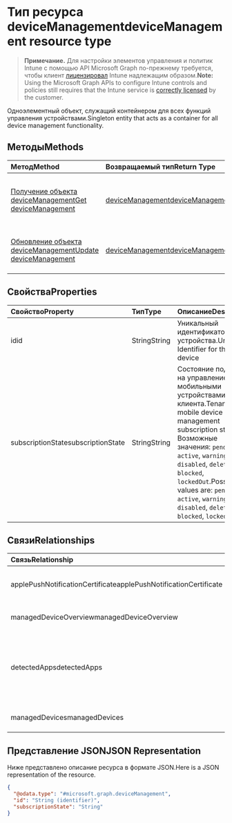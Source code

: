 # <a name="devicemanagement-resource-type"></a><span data-ttu-id="0907e-101">Тип ресурса deviceManagement</span><span class="sxs-lookup"><span data-stu-id="0907e-101">deviceManagement resource type</span></span>

> <span data-ttu-id="0907e-102">**Примечание.** Для настройки элементов управления и политик Intune с помощью API Microsoft Graph по-прежнему требуется, чтобы клиент [лицензировал](https://go.microsoft.com/fwlink/?linkid=839381) Intune надлежащим образом.</span><span class="sxs-lookup"><span data-stu-id="0907e-102">**Note:** Using the Microsoft Graph APIs to configure Intune controls and policies still requires that the Intune service is [correctly licensed](https://go.microsoft.com/fwlink/?linkid=839381) by the customer.</span></span>

<span data-ttu-id="0907e-103">Одноэлементный объект, служащий контейнером для всех функций управления устройствами.</span><span class="sxs-lookup"><span data-stu-id="0907e-103">Singleton entity that acts as a container for all device management functionality.</span></span>
## <a name="methods"></a><span data-ttu-id="0907e-104">Методы</span><span class="sxs-lookup"><span data-stu-id="0907e-104">Methods</span></span>
|<span data-ttu-id="0907e-105">Метод</span><span class="sxs-lookup"><span data-stu-id="0907e-105">Method</span></span>|<span data-ttu-id="0907e-106">Возвращаемый тип</span><span class="sxs-lookup"><span data-stu-id="0907e-106">Return Type</span></span>|<span data-ttu-id="0907e-107">Описание</span><span class="sxs-lookup"><span data-stu-id="0907e-107">Description</span></span>|
|:---|:---|:---|
|[<span data-ttu-id="0907e-108">Получение объекта deviceManagement</span><span class="sxs-lookup"><span data-stu-id="0907e-108">Get deviceManagement</span></span>](../api/intune_devices_devicemanagement_get.md)|[<span data-ttu-id="0907e-109">deviceManagement</span><span class="sxs-lookup"><span data-stu-id="0907e-109">deviceManagement</span></span>](../resources/intune_devices_devicemanagement.md)|<span data-ttu-id="0907e-110">Чтение свойств и связей объекта [deviceManagement](../resources/intune_devices_devicemanagement.md).</span><span class="sxs-lookup"><span data-stu-id="0907e-110">Read properties and relationships of [plannerTaskDetails](../resources/intune_devices_devicemanagement.md) object.</span></span>|
|[<span data-ttu-id="0907e-111">Обновление объекта deviceManagement</span><span class="sxs-lookup"><span data-stu-id="0907e-111">Update deviceManagement</span></span>](../api/intune_devices_devicemanagement_update.md)|[<span data-ttu-id="0907e-112">deviceManagement</span><span class="sxs-lookup"><span data-stu-id="0907e-112">deviceManagement</span></span>](../resources/intune_devices_devicemanagement.md)|<span data-ttu-id="0907e-113">Обновление свойств объекта [deviceManagement](../resources/intune_devices_devicemanagement.md).</span><span class="sxs-lookup"><span data-stu-id="0907e-113">Update the properties of a [calendar](../resources/intune_devices_devicemanagement.md) object.</span></span>|

## <a name="properties"></a><span data-ttu-id="0907e-114">Свойства</span><span class="sxs-lookup"><span data-stu-id="0907e-114">Properties</span></span>
|<span data-ttu-id="0907e-115">Свойство</span><span class="sxs-lookup"><span data-stu-id="0907e-115">Property</span></span>|<span data-ttu-id="0907e-116">Тип</span><span class="sxs-lookup"><span data-stu-id="0907e-116">Type</span></span>|<span data-ttu-id="0907e-117">Описание</span><span class="sxs-lookup"><span data-stu-id="0907e-117">Description</span></span>|
|:---|:---|:---|
|<span data-ttu-id="0907e-118">id</span><span class="sxs-lookup"><span data-stu-id="0907e-118">id</span></span>|<span data-ttu-id="0907e-119">String</span><span class="sxs-lookup"><span data-stu-id="0907e-119">String</span></span>|<span data-ttu-id="0907e-120">Уникальный идентификатор устройства.</span><span class="sxs-lookup"><span data-stu-id="0907e-120">Unique Identifier for the device</span></span>|
|<span data-ttu-id="0907e-121">subscriptionState</span><span class="sxs-lookup"><span data-stu-id="0907e-121">subscriptionState</span></span>|<span data-ttu-id="0907e-122">String</span><span class="sxs-lookup"><span data-stu-id="0907e-122">String</span></span>|<span data-ttu-id="0907e-123">Состояние подписки на управление мобильными устройствами для клиента.</span><span class="sxs-lookup"><span data-stu-id="0907e-123">Tenant mobile device management subscription state.</span></span> <span data-ttu-id="0907e-124">Возможные значения: `pending`, `active`, `warning`, `disabled`, `deleted`, `blocked`, `lockedOut`.</span><span class="sxs-lookup"><span data-stu-id="0907e-124">Possible values are: `pending`, `active`, `warning`, `disabled`, `deleted`, `blocked`, `lockedOut`.</span></span>|

## <a name="relationships"></a><span data-ttu-id="0907e-125">Связи</span><span class="sxs-lookup"><span data-stu-id="0907e-125">Relationships</span></span>
|<span data-ttu-id="0907e-126">Связь</span><span class="sxs-lookup"><span data-stu-id="0907e-126">Relationship</span></span>|<span data-ttu-id="0907e-127">Тип</span><span class="sxs-lookup"><span data-stu-id="0907e-127">Type</span></span>|<span data-ttu-id="0907e-128">Описание</span><span class="sxs-lookup"><span data-stu-id="0907e-128">Description</span></span>|
|:---|:---|:---|
|<span data-ttu-id="0907e-129">applePushNotificationCertificate</span><span class="sxs-lookup"><span data-stu-id="0907e-129">applePushNotificationCertificate</span></span>|[<span data-ttu-id="0907e-130">applePushNotificationCertificate</span><span class="sxs-lookup"><span data-stu-id="0907e-130">applePushNotificationCertificate</span></span>](../resources/intune_devices_applepushnotificationcertificate.md)|<span data-ttu-id="0907e-131">Сертификат push-уведомлений Apple</span><span class="sxs-lookup"><span data-stu-id="0907e-131">Apple push notification certificate.</span></span>|
|<span data-ttu-id="0907e-132">managedDeviceOverview</span><span class="sxs-lookup"><span data-stu-id="0907e-132">managedDeviceOverview</span></span>|[<span data-ttu-id="0907e-133">managedDeviceOverview</span><span class="sxs-lookup"><span data-stu-id="0907e-133">managedDeviceOverview</span></span>](../resources/intune_devices_manageddeviceoverview.md)|<span data-ttu-id="0907e-134">Обзор устройств</span><span class="sxs-lookup"><span data-stu-id="0907e-134">Device overview</span></span>|
|<span data-ttu-id="0907e-135">detectedApps</span><span class="sxs-lookup"><span data-stu-id="0907e-135">detectedApps</span></span>|<span data-ttu-id="0907e-136">Коллекция [detectedApp](../resources/intune_devices_detectedapp.md)</span><span class="sxs-lookup"><span data-stu-id="0907e-136">[detectedApp](../resources/intune_devices_detectedapp.md) collection</span></span>|<span data-ttu-id="0907e-137">Список обнаруженных приложений, связанных с устройством.</span><span class="sxs-lookup"><span data-stu-id="0907e-137">The list of detected apps associated with a device.</span></span>|
|<span data-ttu-id="0907e-138">managedDevices</span><span class="sxs-lookup"><span data-stu-id="0907e-138">managedDevices</span></span>|<span data-ttu-id="0907e-139">Коллекция [managedDevice](../resources/intune_devices_manageddevice.md)</span><span class="sxs-lookup"><span data-stu-id="0907e-139">[managedDevice](../resources/intune_devices_manageddevice.md) collection</span></span>|<span data-ttu-id="0907e-140">Список управляемых устройств.</span><span class="sxs-lookup"><span data-stu-id="0907e-140">The list of managed devices.</span></span>|

## <a name="json-representation"></a><span data-ttu-id="0907e-141">Представление JSON</span><span class="sxs-lookup"><span data-stu-id="0907e-141">JSON Representation</span></span>
<span data-ttu-id="0907e-142">Ниже представлено описание ресурса в формате JSON.</span><span class="sxs-lookup"><span data-stu-id="0907e-142">Here is a JSON representation of the resource.</span></span>
<!-- {
  "blockType": "resource",
  "keyProperty": "id",
  "@odata.type": "microsoft.graph.deviceManagement"
}
-->
``` json
{
  "@odata.type": "#microsoft.graph.deviceManagement",
  "id": "String (identifier)",
  "subscriptionState": "String"
}
```



